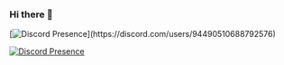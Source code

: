 ### Hi there 👋

[![Discord Presence](https://lanyard-profile-readme.vercel.app/api/94490510688792576?theme=light&bg=809ecf&animated=false&hideDiscrim=true&borderRadius=30px&idleMessage=Probably%20doing%20something%20else...)](https://discord.com/users/94490510688792576)


[![Discord Presence](https://lanyard.cnrad.dev/api/724229359438921748)](https://discord.com/users/724229359438921748)
